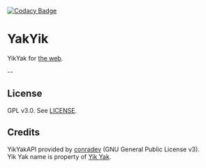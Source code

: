 [![Codacy Badge](https://www.codacy.com/project/badge/bc38ab5e1943499c8734433b663a01ce)](https://www.codacy.com)

# YakYik
YikYak for [the web](http://yakyik.kylefrost.me). 

--
## License
GPL v3.0. See [LICENSE](LICENSE).

## Credits
YikYakAPI provided by [conradev](http://github.com/conradev) (GNU General Public License v3).
<br>
Yik Yak name is property of [Yik Yak](http://www.yikyakapp.com).
